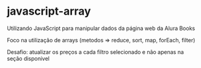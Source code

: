 # javascript-array
Utilizando JavaScript para manipular dados da página web da Alura Books

Foco na utilização de arrays (metodos => reduce, sort, map, forEach, filter)

Desafio: atualizar os preços a cada filtro selecionado e não apenas na seção disponivel
